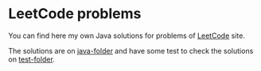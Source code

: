 # LeetCode problems
You can find here my own Java solutions for problems of [LeetCode](https://leetcode.com/problemset/) site.

The solutions are on [java-folder](src/main/java/org/example) and have some test to check the solutions on [test-folder](src/test/java/org/example).
